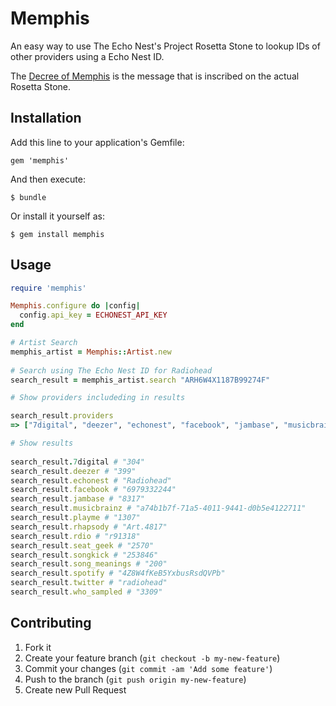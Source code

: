 # Memphis

An easy way to use The Echo Nest's Project Rosetta Stone to lookup IDs of other providers using a Echo Nest ID.

The [Decree of Memphis](http://en.wikipedia.org/wiki/Rosetta_Stone_decree) is the message that is inscribed on the actual Rosetta Stone.

## Installation

Add this line to your application's Gemfile:

    gem 'memphis'

And then execute:

    $ bundle

Or install it yourself as:

    $ gem install memphis

## Usage

```ruby
require 'memphis'

Memphis.configure do |config|
  config.api_key = ECHONEST_API_KEY
end

# Artist Search
memphis_artist = Memphis::Artist.new
    
# Search using The Echo Nest ID for Radiohead
search_result = memphis_artist.search "ARH6W4X1187B99274F"

# Show providers includeding in results

search_result.providers
=> ["7digital", "deezer", "echonest", "facebook", "jambase", "musicbrainz", "playme", "rdio", "rhapsody", "seat_geek", "song_meanings", "songkick", "spotify", "twitter", "who_sampled"]

# Show results
    
search_result.7digital # "304"
search_result.deezer # "399"
search_result.echonest # "Radiohead"
search_result.facebook # "6979332244"
search_result.jambase # "8317" 
search_result.musicbrainz # "a74b1b7f-71a5-4011-9441-d0b5e4122711"
search_result.playme # "1307"
search_result.rhapsody # "Art.4817"
search_result.rdio # "r91318"
search_result.seat_geek # "2570"
search_result.songkick # "253846"
search_result.song_meanings # "200"
search_result.spotify # "4Z8W4fKeB5YxbusRsdQVPb"
search_result.twitter # "radiohead"
search_result.who_sampled # "3309"
```

## Contributing

1. Fork it
2. Create your feature branch (`git checkout -b my-new-feature`)
3. Commit your changes (`git commit -am 'Add some feature'`)
4. Push to the branch (`git push origin my-new-feature`)
5. Create new Pull Request
